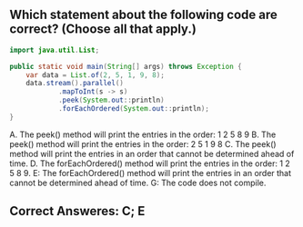 ## Which statement about the following code are correct? (Choose all that apply.)

```java
import java.util.List;

public static void main(String[] args) throws Exception {
    var data = List.of(2, 5, 1, 9, 8);
    data.stream().parallel()
            .mapToInt(s -> s)
            .peek(System.out::println)
            .forEachOrdered(System.out::println);
}
```

A. The peek() method will print the entries in the order: 1 2 5 8 9
B. The peek() method will print the entries in the order: 2 5 1 9 8
C. The peek() method will print the entries in an order that cannot be determined ahead of time.
D. The forEachOrdered() method will print the entries in the order: 1 2 5 8 9.
E: The forEachOrdered() method will print the entries in an order that cannot be determined ahead of time.
G: The code does not compile.

## Correct Answeres: C; E